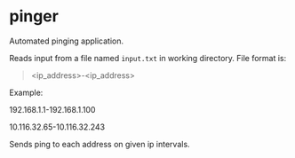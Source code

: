 # pinger
Automated pinging application.

Reads input from a file named `input.txt` in working directory. File format is:

> <ip_address>-<ip_address>

Example:

192.168.1.1-192.168.1.100

10.116.32.65-10.116.32.243

Sends ping to each address on given ip intervals.
